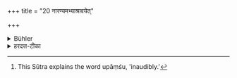 +++
title = "20 नारण्यमभ्याश्रावयेत्"

+++

<details><summary>Bühler</summary>

20. He shall not make the inhabitants of the forest hear (his recitation). [^9] 


[^9]:  This Sūtra explains the word upāṃśu, 'inaudibly.'
</details>

<details><summary>हरदत्त-टीका</summary>

## सूत्रम्
नाऽऽरण्यमभ्याश्रावयेत् ॥ २०॥  
## टिप्पनी
उपांशुवचनादेव सिद्धे वचनमाभिमुख्यप्रतिषेधार्थम् । तेनाऽरण्यस्था यथा नाऽऽभिमुख्येन शृणुयुः तावदुपांश्विति ॥ २० ॥
</details>
